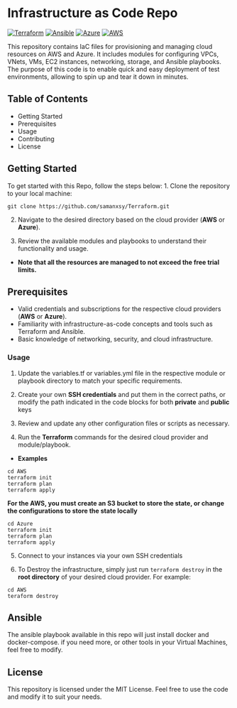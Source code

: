 # Infrastructure as Code Repo

[![Terraform](https://img.shields.io/badge/Terraform-purple)](https://www.terraform.io/)
[![Ansible](https://img.shields.io/badge/Ansible-red)](https://www.ansible.com/)
[![Azure](https://img.shields.io/badge/Azure-blue)](https://azure.microsoft.com/en-us/)
[![AWS](https://img.shields.io/badge/AWS-orange)](https://aws.amazon.com/)


This repository contains IaC files for provisioning and managing cloud resources on AWS and Azure. It includes modules for configuring VPCs, VNets, VMs, EC2 instances, networking, storage, and Ansible playbooks. The purpose of this code is to enable quick and easy deployment of test environments, allowing to spin up and tear it down in minutes.

## Table of Contents
- Getting Started
- Prerequisites
- Usage
- Contributing
- License

## Getting Started
To get started with this Repo, follow the steps below:
1. 
Clone the repository to your local machine:

```
git clone https://github.com/samanxsy/Terraform.git
```

2. Navigate to the desired directory based on the cloud provider (**AWS** or **Azure**).

3. Review the available modules and playbooks to understand their functionality and usage.
-  **Note that all the resources are managed to not exceed the free trial limits.**

## Prerequisites

- Valid credentials and subscriptions for the respective cloud providers (**AWS** or **Azure**).
- Familiarity with infrastructure-as-code concepts and tools such as Terraform and Ansible.
- Basic knowledge of networking, security, and cloud infrastructure.

### Usage

1. Update the variables.tf or variables.yml file in the respective module or playbook directory to match your specific requirements.

2. Create your own **SSH credentials** and put them in the correct paths, or modify the path indicated in the code blocks for both **private** and **public** keys

3. Review and update any other configuration files or scripts as necessary.

4. Run the **Terraform** commands for the desired cloud provider and module/playbook.
- **Examples**
```
cd AWS
terraform init
terraform plan
terraform apply
```
**For the AWS, you must create an S3 bucket to store the state, or change the configurations to store the state locally**

```
cd Azure
terraform init
terraform plan
terraform apply
```
5. Connect to your instances via your own SSH credentials

6. To Destroy the infrastructure, simply just run `terraform destroy` in the **root directory** of your desired cloud provider.
For example: 
```
cd AWS
teraform destroy
```

## Ansible
The ansible playbook available in this repo will just install docker and docker-compose. if you need more, or other tools in your Virtual Machines, feel free to modify.

## License
This repository is licensed under the MIT License. Feel free to use the code and modify it to suit your needs.
